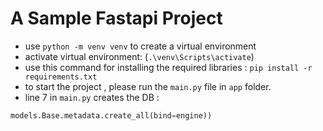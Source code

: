 # A Sample Fastapi Project

- use `python -m venv venv` to create a virtual environment 
- activate virtual environment: (`.\venv\Scripts\activate`)
- use this command for installing the required libraries : `pip install -r requirements.txt`
- to start the project , please run the `main.py` file in `app` folder.
- line 7 in `main.py` creates the DB : 
```python 
models.Base.metadata.create_all(bind=engine))
```
